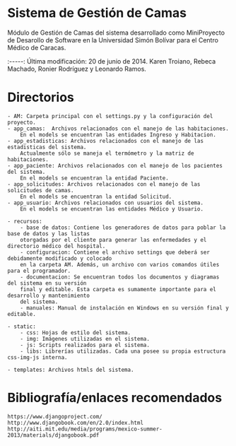 Sistema de Gestión de Camas
===========================
Módulo de Gestión de Camas del sistema desarrollado como MiniProyecto de Desarollo de Software en la Universidad Simón Bolívar para el Centro Médico de Caracas.

:-----:
Última modificación: 20 de junio de 2014. Karen Troiano, Rebeca Machado, Ronier Rodríguez y Leonardo Ramos.

Directorios
===========
	- AM: Carpeta principal con el settings.py y la configuración del proyecto.
	- app_camas:  Archivos relacionados con el manejo de las habitaciones.
		En el models se encuentran las entidades Ingreso y Habitacion.
	- app_estadisticas: Archivos relacionados con el manejo de las estadisticas del sistema.
		Actualmente sólo se maneja el termómetro y la matriz de habitaciones.
	- app_paciente: Archivos relacionados con el manejo de los pacientes del sistema.
		En el models se encuentran la entidad Paciente.
	- app_solicitudes: Archivos relacionados con el manejo de las solicitudes de camas.
		En el models se encuentran la entidad Solicitud.
	- app_usuario: Archivos relacionados con usuarios del sistema.
		En el models se encuentran las entidades Médico y Usuario.
	
	- recursos: 
        - base de datos: Contiene los generadores de datos para poblar la base de datos y las listas
        otorgadas por el cliente para generar las enfermedades y el directorio médico del hospital.		
		- configuracion: Contiene el archivo settings que deberá ser debidamente modificado y colocado
        en la carpeta AM. Además, un archivo con varios comandos útiles para el programador.
        - documentacion: Se encuentran todos los documentos y diagramas del sistema en su versión
        final y editable. Esta carpeta es sumamente importante para el desarrollo y mantenimiento
        del sistema.
		- manuales: Manual de instalación en Windows en su versión final y editable.

	- static:
		- css: Hojas de estilo del sistema.
		- img: Imágenes utilizadas en el sistema.
        - js: Scripts realizados para el sistema.
		- libs: Librerías utilizadas. Cada una posee su propia estructura css-img-js interna.
		
	- templates: Archivos htmls del sistema.


Bibliografía/enlaces recomendados
=================================
	https://www.djangoproject.com/
	http://www.djangobook.com/en/2.0/index.html
	http://aiti.mit.edu/media/programs/mexico-summer-2013/materials/djangobook.pdf

